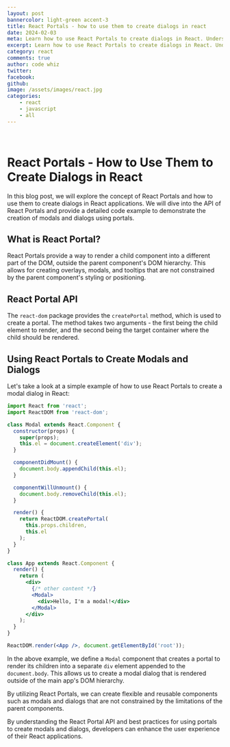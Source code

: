 ```yaml
---
layout: post
bannercolor: light-green accent-3
title: React Portals - how to use them to create dialogs in react
date: 2024-02-03
meta: Learn how to use React Portals to create dialogs in React. Understand the React Portal API and best practices for creating modals and dialogs.
excerpt: Learn how to use React Portals to create dialogs in React. Understand the React Portal API and best practices for creating modals and dialogs.
category: react
comments: true
author: code whiz
twitter: 
facebook: 
github: 
image: /assets/images/react.jpg
categories:
    - react
    - javascript
    - all
---
```

 &nbsp;
# React Portals - How to Use Them to Create Dialogs in React

In this blog post, we will explore the concept of React Portals and how to use them to create dialogs in React applications. We will dive into the API of React Portals and provide a detailed code example to demonstrate the creation of modals and dialogs using portals.

## What is React Portal?

React Portals provide a way to render a child component into a different part of the DOM, outside the parent component's DOM hierarchy. This allows for creating overlays, modals, and tooltips that are not constrained by the parent component's styling or positioning.

## React Portal API

The `react-dom` package provides the `createPortal` method, which is used to create a portal. The method takes two arguments - the first being the child element to render, and the second being the target container where the child should be rendered.

## Using React Portals to Create Modals and Dialogs

Let's take a look at a simple example of how to use React Portals to create a modal dialog in React:

```jsx
import React from 'react';
import ReactDOM from 'react-dom';

class Modal extends React.Component {
  constructor(props) {
    super(props);
    this.el = document.createElement('div');
  }

  componentDidMount() {
    document.body.appendChild(this.el);
  }

  componentWillUnmount() {
    document.body.removeChild(this.el);
  }

  render() {
    return ReactDOM.createPortal(
      this.props.children,
      this.el
    );
  }
}

class App extends React.Component {
  render() {
    return (
      <div>
        {/* other content */}
        <Modal>
          <div>Hello, I'm a modal!</div>
        </Modal>
      </div>
    );
  }
}

ReactDOM.render(<App />, document.getElementById('root'));
```

In the above example, we define a `Modal` component that creates a portal to render its children into a separate `div` element appended to the `document.body`. This allows us to create a modal dialog that is rendered outside of the main app's DOM hierarchy.

By utilizing React Portals, we can create flexible and reusable components such as modals and dialogs that are not constrained by the limitations of the parent components.

By understanding the React Portal API and best practices for using portals to create modals and dialogs, developers can enhance the user experience of their React applications.
